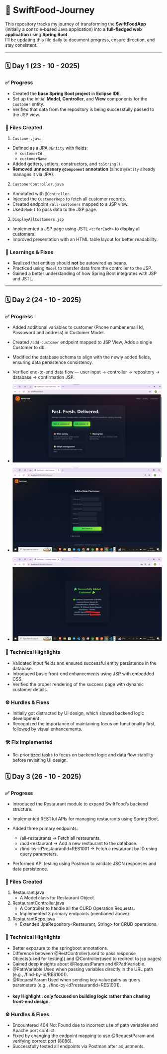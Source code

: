 # 🍴 SwiftFood-Journey

This repository tracks my journey of transforming the **SwiftFoodApp** (initially a console-based Java application) into a **full-fledged web application** using **Spring Boot**.  
I’ll be updating this file daily to document progress, ensure direction, and stay consistent.

---

## 🗓️ Day 1 (23 - 10 - 2025)

### ✅ Progress
- Created the **base Spring Boot project** in **Eclipse IDE**.  
- Set up the initial **Model**, **Controller**, and **View** components for the `Customer` entity.  
- Verified that data from the repository is being successfully passed to the JSP view.

### 📂 Files Created
 1. `Customer.java`
- Defined as a JPA `@Entity` with fields:
  - `customerId`
  - `customerName`
- Added getters, setters, constructors, and `toString()`.
- **Removed unnecessary `@Component` annotation** (since `@Entity` already manages it via JPA).

 2. `CustomerController.java`
- Annotated with `@Controller`.
- Injected the `CustomerRepo` to fetch all customer records.
- Created endpoint `/all-customers` mapped to a JSP view.
- Used `Model` to pass data to the JSP page.

 3. `DisplayAllCustomers.jsp`
- Implemented a JSP page using JSTL `<c:forEach>` to display all customers.
- Improved presentation with an HTML table layout for better readability.

### 🧠 Learnings & Fixes
- Realized that entities should **not** be autowired as beans.
- Practiced using `Model` to transfer data from the controller to the JSP.
- Gained a better understanding of how Spring Boot integrates with JSP and JSTL.

---
## 🗓️ Day 2 (24 - 10 - 2025)

### ✅ Progress
 - Added additional variables to customer (Phone number,email Id, Passoword and address) in Customer Model.
 - Created `/add-customer` endpoint mapped to JSP View, Adds a single Customer to db.
 - Modified the database schema to align with the newly added fields, ensuring data persistence consistency.
 - Verified end-to-end data flow — user input → controller → repository → database → confirmation JSP.

 - ![Home Page](Imgs/home.png)

 - ![Add Customer Page](Imgs/Addcustomer.png)

 - ![Customer Added Successfully](Imgs/success.png)
   
### 🧩 Technical Highlights
  - Validated input fields and ensured successful entity persistence in the database.
  - Introduced basic front-end enhancements using JSP with embedded CSS.
  - Verified the proper rendering of the success page with dynamic customer details.
    
### ⚙️ Hurdles & Fixes

  - Initially got distracted by UI design, which slowed backend logic development.
  - Recognized the importance of maintaining focus on functionality first, followed by visual enhancements.

 ### 🛠️ Fix Implemented
  -  Re-prioritized tasks to focus on backend logic and data flow stability before revisiting UI design.
    

## 🗓️ Day 3 (26 - 10 - 2025)

### ✅ Progress

 - Introduced the Restaurant module to expand SwiftFood’s backend structure.
 - Implemented RESTful APIs for managing restaurants using Spring Boot.
 - Added three primary endpoints:

    - /all-restaurants → Fetch all restaurants.
    - /add-restaurant → Add a new restaurant to the database.
    - /find-by-id?restaurantId=RES1001 → Fetch a restaurant by ID using query parameters.

 - Performed API testing using Postman to validate JSON responses and data persistence.

### 📂 Files Created
  1. Restaurant.java
     - A Model class for Restaurant Object.
  2. RestaurantController.java
      - A Controller to handle all the CURD Operation Requests.
      - Implemented 3 primary endpoints (mentioned above).
  3. RestaurantRepo.java
     - Extended JpaRepository<Restaurant, String> for CRUD operations.
### 🧩 Technical Highlights
 - Better exposure to the springboot annotations.
 - Difference between @RestController(used to pass response Objects(used for testing)) and @Controller(used to redirect to jsp pages)
 - Gained deep insights about @RequestParam and @PathVariable.
 - @PathVariable Used when passing variables directly in the URL path (e.g., /find-by-id/RES1001).
 - @RequestParam Used when sending key-value pairs as query parameters (e.g., /find-by-id?restaurantId=RES1001).
 -  #### key Highlight : only focused on building logic rather than chasing front-end design.
### ⚙️ Hurdles & Fixes
 - Encountered 404 Not Found due to incorrect use of path variables and Apache port conflict.
 - Fixed by changing the endpoint mapping to use @RequestParam and verifying correct port (8086).
 - Successfully tested all endpoints via Postman after adjustments.
